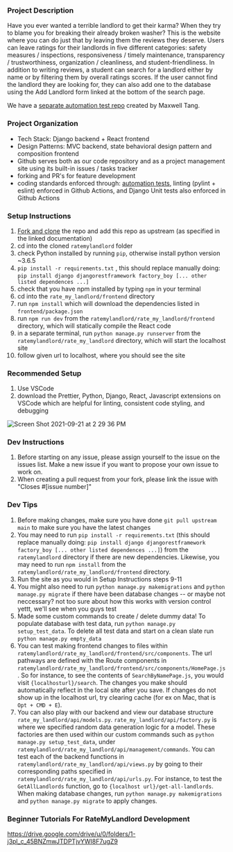### Project Description ###
Have you ever wanted a terrible landlord to get their karma? When they try to blame you for breaking their already broken washer? This is the website where you can do just that by leaving them the reviews they deserve. Users can leave ratings for their landlords in five different categories: safety measures / inspections, responsiveness / timely maintenance, transparency / trustworthiness, organization / cleanliness, and student-friendliness. In addition to writing reviews, a student can search for a landlord either by name or by filtering them by overall ratings scores. If the user cannot find the landlord they are looking for, they can also add one to the database using the Add Landlord form linked at the bottom of the search page.

We have a [separate automation test repo](https://github.com/mackstey28/selenium-ratemylandlord) created by Maxwell Tang.

### Project Organization ###
- Tech Stack: Django backend + React frontend
- Design Patterns: MVC backend, state behavioral design pattern and composition frontend
- Github serves both as our code repository and as a project management site using its built-in issues / tasks tracker
- forking and PR's for feature development
- coding standards enforced through: [automation tests](https://github.com/mackstey28/selenium-ratemylandlord), linting (pylint + eslint) enforced in Github Actions, and Django Unit tests also enforced in Github Actions

### Setup Instructions ###
1. [Fork and clone](https://docs.github.com/en/get-started/quickstart/fork-a-repo) the repo and add this repo as upstream (as specified in the linked documentation)
2. cd into the cloned `ratemylandlord` folder
3. check Python installed by running `pip`, otherwise install python version ~3.6.5
4. `pip install -r requirements.txt` , this should replace manually doing: `pip install django djangorestframework factory_boy [... other listed dependences ...]`
5. check that you have npm installed by typing `npm` in your terminal
6. cd into the `rate_my_landlord/frontend` directory
7. run `npm install` which will download the dependencies listed in `frontend/package.json`
8. run `npm run dev` from the `ratemylandlord/rate_my_landlord/frontend` directory, which will statically compile the React code
9. in a separate terminal, run `python manage.py runserver` from the `ratemylandlord/rate_my_landlord` directory, which will start the localhost site
10. follow given url to localhost, where you should see the site

### Recommended Setup ###
1. Use VSCode
2. download the Prettier, Python, Django, React, Javascript extensions on VSCode which are helpful for linting, consistent code styling, and debugging

![Screen Shot 2021-09-21 at 2 29 36 PM](https://user-images.githubusercontent.com/43322572/134227217-a21acb96-f103-4d58-ba37-9f87d74b46e2.png)

### Dev Instructions ###
1. Before starting on any issue, please assign yourself to the issue on the issues list. Make a new issue if you want to propose your own issue to work on.
2. When creating a pull request from your fork, please link the issue with "Closes #[issue number]"

### Dev Tips ###
1. Before making changes, make sure you have done `git pull upstream main` to make sure you have the latest changes
2. You may need to run `pip install -r requirements.txt` (this should replace manually doing: `pip install django djangorestframework factory_boy [... other listed dependences ...]`) from the `ratemylandlord` directory if there are new dependencies. Likewise, you may need to run `npm install` from the `ratemylandlord/rate_my_landlord/frontend` directory.
3. Run the site as you would in Setup Instructions steps 9-11
4. You might also need to run `python manage.py makemigrations` and `python manage.py migrate` if there have been database changes -- or maybe not neccessary? not too sure about how this works with version control yettt, we'll see when you guys test
5. Made some custom commands to create / delete dummy data! To populate database with test data, run `python manage.py setup_test_data`. To delete all test data and start on a clean slate run `python manage.py empty_data`
6. You can test making frontend changes to files within `ratemylandlord/rate_my_landlord/frontend/src/components`. The url pathways are defined with the Route components in `ratemylandlord/rate_my_landlord/frontend/src/components/HomePage.js`. So for instance, to see the contents of `SearchByNamePage.js`, you would visit `{localhosturl}/search`. The changes you make should automatically reflect in the local site after you save. If changes do not show up in the localhost url, try clearing cache (for ex on Mac, that is `Opt + CMD + E`).
7. You can also play with our backend and view our database structure `rate_my_landlord/api/models.py`. `rate_my_landlord/api/factory.py` is where we specified random data generation logic for a model. These factories are then used within our custom commands such as `python manage.py setup_test_data`, under `ratemylandlord/rate_my_landlord/api/management/commands`. You can test each of the backend functions in `ratemylandlord/rate_my_landlord/api/views.py` by going to their corresponding paths specified in `ratemylandlord/rate_my_landlord/api/urls.py`. For instance, to test the `GetAllLandlords` function, go to `{localhost url}/get-all-landlords`. When making database changes, run `python manage.py makemigrations` and `python manage.py migrate` to apply changes.

### Beginner Tutorials For RateMyLandlord Development ###
https://drive.google.com/drive/u/0/folders/1-j3pl_c_45BNZmwJTDPTjvYWI8F7ugZ9
